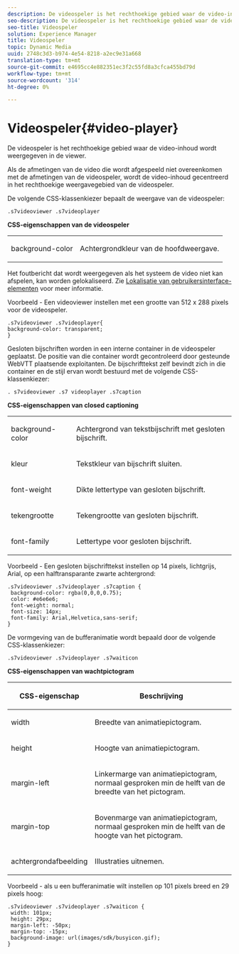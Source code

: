 ```yaml
---
description: De videospeler is het rechthoekige gebied waar de video-inhoud wordt weergegeven in de viewer.
seo-description: De videospeler is het rechthoekige gebied waar de video-inhoud wordt weergegeven in de viewer.
seo-title: Videospeler
solution: Experience Manager
title: Videospeler
topic: Dynamic Media
uuid: 2748c3d3-b974-4e54-8218-a2ec9e31a668
translation-type: tm+mt
source-git-commit: e4695cc4e882351ec3f2c55fd8a3cfca455bd79d
workflow-type: tm+mt
source-wordcount: '314'
ht-degree: 0%

---
```



# Videospeler{#video-player}

De videospeler is het rechthoekige gebied waar de video-inhoud wordt weergegeven in de viewer.

<!--<a id="section_061E550C1C1D4DB2BD663A898895B38C"></a>-->

Als de afmetingen van de video die wordt afgespeeld niet overeenkomen met de afmetingen van de videospeler, wordt de video-inhoud gecentreerd in het rechthoekige weergavegebied van de videospeler.

De volgende CSS-klassenkiezer bepaalt de weergave van de videospeler:

```
.s7videoviewer .s7videoplayer
```

**CSS-eigenschappen van de videospeler**

<table id="table_C48C56E696304C9BAFEE71BA9EA9A174"> 
 <tbody> 
  <tr> 
   <td colname="col1"> <p> <span class="codeph"> background-color  </span> </p> </td> 
   <td colname="col2"> <p>Achtergrondkleur van de hoofdweergave. </p> </td> 
  </tr> 
 </tbody> 
</table>

Het foutbericht dat wordt weergegeven als het systeem de video niet kan afspelen, kan worden gelokaliseerd. Zie [Lokalisatie van gebruikersinterface-elementen](../../../c-html5-s7-aem-asset-viewers/c-html5-video-reference/r-html5-video-viewer-20-localization.md#concept-1d5ca2d8480f4064a51eddba13940aad) voor meer informatie.

Voorbeeld - Een videoviewer instellen met een grootte van 512 x 288 pixels voor de videospeler.

```
.s7videoviewer .s7videoplayer{ 
background-color: transparent; 
}
```

Gesloten bijschriften worden in een interne container in de videospeler geplaatst. De positie van die container wordt gecontroleerd door gesteunde WebVTT plaatsende exploitanten. De bijschrifttekst zelf bevindt zich in die container en de stijl ervan wordt bestuurd met de volgende CSS-klassenkiezer:

`. s7videoviewer .s7 videoplayer .s7caption`

**CSS-eigenschappen van closed captioning**

<table id="table_960E0D4FB91748FF9FC73C925B81879C"> 
 <tbody> 
  <tr> 
   <td colname="col1"> <p> <span class="codeph"> background-color  </span> </p> </td> 
   <td colname="col2"> <p>Achtergrond van tekstbijschrift met gesloten bijschrift. </p> </td> 
  </tr> 
  <tr> 
   <td colname="col1"> <p> <span class="codeph"> kleur  </span> </p> </td> 
   <td colname="col2"> <p>Tekstkleur van bijschrift sluiten. </p> </td> 
  </tr> 
  <tr> 
   <td colname="col1"> <p> <span class="codeph"> font-weight  </span> </p> </td> 
   <td colname="col2"> <p> Dikte lettertype van gesloten bijschrift. </p> </td> 
  </tr> 
  <tr> 
   <td colname="col1"> <p> <span class="codeph"> tekengrootte  </span> </p> </td> 
   <td colname="col2"> <p> Tekengrootte van gesloten bijschrift. </p> </td> 
  </tr> 
  <tr> 
   <td colname="col1"> <p> <span class="codeph"> font-family  </span> </p> </td> 
   <td colname="col2"> <p>Lettertype voor gesloten bijschrift. </p> </td> 
  </tr> 
 </tbody> 
</table>

Voorbeeld - Een gesloten bijschrifttekst instellen op 14 pixels, lichtgrijs, Arial, op een halftransparante zwarte achtergrond:

```
.s7videoviewer .s7videoplayer .s7caption { 
 background-color: rgba(0,0,0,0.75); 
 color: #e6e6e6; 
 font-weight: normal; 
 font-size: 14px; 
 font-family: Arial,Helvetica,sans-serif; 
}
```

De vormgeving van de bufferanimatie wordt bepaald door de volgende CSS-klassenkiezer:

```
.s7videoviewer .s7videoplayer .s7waiticon
```

**CSS-eigenschappen van wachtpictogram**

<table id="table_8DB41A0FF2A746F78B763564C4F3EBE0"> 
 <thead> 
  <tr> 
   <th colname="col1" class="entry"> <p>CSS-eigenschap </p> </th> 
   <th colname="col2" class="entry"> <p>Beschrijving </p> </th> 
  </tr> 
 </thead>
 <tbody> 
  <tr> 
   <td colname="col1"> <p> <span class="codeph"> width </span> </p> </td> 
   <td colname="col2"> <p> Breedte van animatiepictogram. </p> </td> 
  </tr> 
  <tr> 
   <td colname="col1"> <p> <span class="codeph"> height  </span> </p> </td> 
   <td colname="col2"> <p> Hoogte van animatiepictogram. </p> </td> 
  </tr> 
  <tr> 
   <td colname="col1"> <p> <span class="codeph"> margin-left  </span> </p> </td> 
   <td colname="col2"> <p> Linkermarge van animatiepictogram, normaal gesproken min de helft van de breedte van het pictogram. </p> </td> 
  </tr> 
  <tr> 
   <td colname="col1"> <p> <span class="codeph"> margin-top  </span> </p> </td> 
   <td colname="col2"> <p> Bovenmarge van animatiepictogram, normaal gesproken min de helft van de hoogte van het pictogram. </p> </td> 
  </tr> 
  <tr> 
   <td colname="col1"> <p> <span class="codeph"> achtergrondafbeelding  </span> </p> </td> 
   <td colname="col2"> <p> Illustraties uitnemen. </p> </td> 
  </tr> 
 </tbody> 
</table>

Voorbeeld - als u een bufferanimatie wilt instellen op 101 pixels breed en 29 pixels hoog:

```
.s7videoviewer .s7videoplayer .s7waiticon { 
 width: 101px; 
 height: 29px; 
 margin-left: -50px; 
 margin-top: -15px; 
 background-image: url(images/sdk/busyicon.gif); 
}
```

